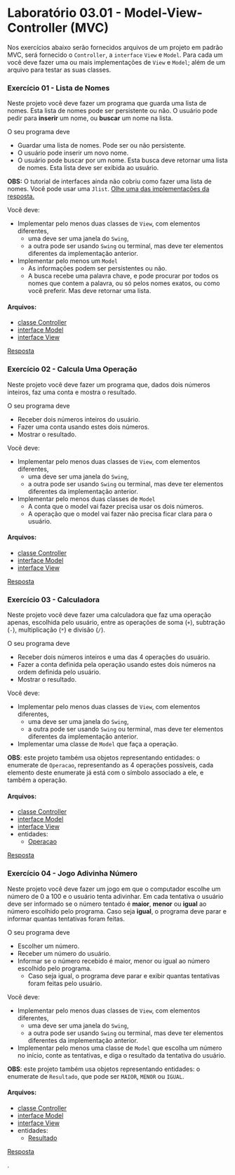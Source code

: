 # Laboratório 03.01 - Model-View-Controller (MVC)


Nos exercícios abaixo serão fornecidos arquivos de um projeto em padrão MVC, será fornecido o `Controller`, a `interface` `View` e `Model`. Para cada um você deve fazer uma ou mais implementações de `View` e `Model`; além de um arquivo para testar as suas classes.

### Exercício 01 - Lista de Nomes

Neste projeto você deve fazer um programa que guarda uma lista de nomes. Esta lista de nomes pode ser persistente ou não. O usuário pode pedir para **inserir** um nome, ou **buscar** um nome na lista.

O seu programa deve
- Guardar uma lista de nomes. Pode ser ou não persistente.
- O usuário pode inserir um novo nome.
- O usuário pode buscar por um nome. Esta busca deve retornar uma lista de nomes. Esta lista deve ser exibida ao usuário.

**OBS:** O tutorial de interfaces ainda não cobriu como fazer uma lista de nomes. Você pode usar uma `Jlist`. [Olhe uma das implementações da resposta.](https://github.com/viniciusdenovaes/Unip222ALPOO/blob/master/Lab03.01.01_lista_nomes/src/view/implementation/jframe/Janela.java)

Você deve:
- Implementar pelo menos duas classes de `View`, com elementos diferentes,
   - uma deve ser uma janela do `Swing`,
   - a outra pode ser usando `Swing` ou terminal, mas deve ter elementos diferentes da implementação anterior.
- Implementar pelo menos um `Model`
   - As informações podem ser persistentes ou não.
   - A busca recebe uma palavra chave, e pode procurar por todos os nomes que contem a palavra, ou só pelos nomes exatos, ou como você preferir. Mas deve retornar uma lista.

#### Arquivos:
- [classe Controller](https://raw.githubusercontent.com/viniciusdenovaes/Unip222ALPOO/master/Lab03.01.01_lista_nomes/src/controller/Controller.java)
- [interface Model](https://raw.githubusercontent.com/viniciusdenovaes/Unip222ALPOO/master/Lab03.01.01_lista_nomes/src/model/Model.java)
- [interface View](https://raw.githubusercontent.com/viniciusdenovaes/Unip222ALPOO/master/Lab03.01.01_lista_nomes/src/view/View.java)


[Resposta](https://github.com/viniciusdenovaes/Unip222ALPOO/tree/master/Lab03.01.01_lista_nomes/src/)





### Exercício 02 - Calcula Uma Operação

Neste projeto você deve fazer um programa que, dados dois números inteiros, faz uma conta e mostra o resultado.

O seu programa deve
- Receber dois números inteiros do usuário.
- Fazer uma conta usando estes dois números.
- Mostrar o resultado.

Você deve:
- Implementar pelo menos duas classes de `View`, com elementos diferentes,
   - uma deve ser uma janela do `Swing`,
   - a outra pode ser usando `Swing` ou terminal, mas deve ter elementos diferentes da implementação anterior.
- Implementar pelo menos duas classes de `Model`
   - A conta que o model vai fazer precisa usar os  dois números.
   - A operação que o model vai fazer não precisa ficar clara para o usuário.

#### Arquivos:
- [classe Controller](https://raw.githubusercontent.com/viniciusdenovaes/Unip222ALPOO/master/Lab03.01.02_calcular/src/controller/Controller.java)
- [interface Model](https://raw.githubusercontent.com/viniciusdenovaes/Unip222ALPOO/master/Lab03.02_calcular/src/model/Model.java)
- [interface View](https://raw.githubusercontent.com/viniciusdenovaes/Unip222ALPOO/master/Lab03.01.02_calcular/src/view/View.java)


[Resposta](https://github.com/viniciusdenovaes/Unip222ALPOO/tree/master/Lab03.01.02_calcular/src/)











### Exercício 03 - Calculadora

Neste projeto você deve fazer uma calculadora que faz uma operação apenas, escolhida pelo usuário, entre as operações de soma (`+`), subtração (`-`), multiplicação (`*`) e divisão (`/`).

O seu programa deve
- Receber dois números inteiros e uma das 4 operações do usuário.
- Fazer a conta definida pela operação usando estes dois números na ordem definida pelo usuário.
- Mostrar o resultado.

Você deve:
- Implementar pelo menos duas classes de `View`, com elementos diferentes,
   - uma deve ser uma janela do `Swing`,
   - a outra pode ser usando `Swing` ou terminal, mas deve ter elementos diferentes da implementação anterior.
- Implementar uma classe de `Model` que faça a operação.

**OBS**: este projeto também usa objetos representando entidades: o enumerate de `Operacao`, representando as 4 operações possíveis, cada elemento deste enumerate já está com o símbolo associado a ele, e também a operação.

#### Arquivos:
- [classe Controller](https://raw.githubusercontent.com/viniciusdenovaes/Unip222ALPOO/master/Lab03.01.03_calculadora/src/controller/Controller.java)
- [interface Model](https://raw.githubusercontent.com/viniciusdenovaes/Unip222ALPOO/master/Lab03.03_calculadora/src/model/Model.java)
- [interface View](https://raw.githubusercontent.com/viniciusdenovaes/Unip222ALPOO/master/Lab03.01.03_calculadora/src/view/View.java)
- entidades:
   - [Operacao](https://raw.githubusercontent.com/viniciusdenovaes/Unip222ALPOO/master/Lab03.01.03_calculadora/src/entities/Operacao.java)


[Resposta](https://github.com/viniciusdenovaes/Unip222ALPOO/tree/master/Lab03.01.03_calculadora/src/)







### Exercício 04 - Jogo Adivinha Número

Neste projeto você deve fazer um jogo em que o computador escolhe um número de 0 a 100 e o usuário tenta adivinhar. Em cada tentativa o usuário deve ser informado se o número tentado é **maior**, **menor** ou **igual** ao número escolhido pelo programa. Caso seja **igual**, o programa deve parar e informar quantas tentativas foram feitas.

O seu programa deve
- Escolher um número.
- Receber um número do usuário.
- Informar se o número recebido é maior, menor ou igual ao número escolhido pelo programa.
   - Caso seja igual, o programa deve parar e exibir quantas tentativas foram feitas pelo usuário.

Você deve:
- Implementar pelo menos duas classes de `View`, com elementos diferentes,
   - uma deve ser uma janela do `Swing`,
   - a outra pode ser usando `Swing` ou terminal, mas deve ter elementos diferentes da implementação anterior.
- Implementar pelo menos uma classe de `Model` que escolha um número no início, conte as tentativas, e diga o resultado da tentativa do usuário.

**OBS**: este projeto também usa objetos representando entidades: o enumerate de `Resultado`, que pode ser `MAIOR`, `MENOR` ou `IGUAL`.

#### Arquivos:
- [classe Controller](https://raw.githubusercontent.com/viniciusdenovaes/Unip222ALPOO/master/Lab03.01.04_jogo_adivinha/src/controller/Controller.java)
- [interface Model](https://raw.githubusercontent.com/viniciusdenovaes/Unip222ALPOO/master/Lab03.04_jogo_adivinha/src/model/Model.java)
- [interface View](https://raw.githubusercontent.com/viniciusdenovaes/Unip222ALPOO/master/Lab03.01.04_jogo_adivinha/src/view/View.java)
- entidades:
   - [Resultado](https://raw.githubusercontent.com/viniciusdenovaes/Unip222ALPOO/master/Lab03.01.04_jogo_adivinha/src/entities/Resultado.java)


[Resposta](https://github.com/viniciusdenovaes/Unip222ALPOO/tree/master/Lab03.01.04_jogo_adivinha/src/)











.
